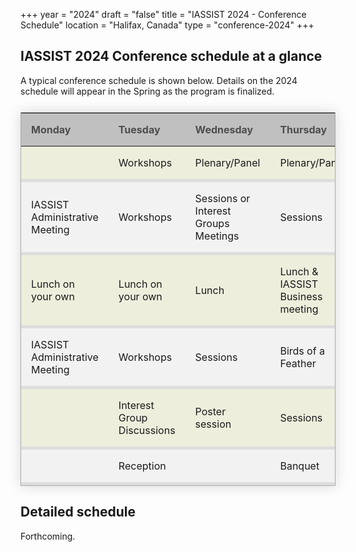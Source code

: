 +++
year = "2024"
draft = "false"
title = "IASSIST 2024 - Conference Schedule"
location = "Halifax, Canada"
type = "conference-2024"
+++

## IASSIST 2024 Conference schedule at a glance

A typical conference schedule is shown below.  Details on the 2024 schedule will appear in the Spring as the program is finalized.

<style>
  table.schedule {
    border-collapse: collapse;
    margin: 25px 0;
	border: 1px solid #aaa;
    box-shadow: 0 0 20px rgba(0, 0, 0, 0.15);
    background-color:#eed;
    width:100%;
    table-layout:fixed;
    }
  table.schedule thead th {
    background-color: silver; 
	padding: 1em;
	text-align: left;
	color: #4d4d4d;
	}
  table.schedule tbody tr {
    border-bottom: 5px solid #ddd;
	}
  table.schedule tbody tr:nth-child(even) {
    background-color: #f2f2f2;
	}
  table.schedule tbody td {
    padding: 1em;
    }
  table.schedule tbody tr.active-row {
    font-weight: bold;
	}
</style>

<table class="schedule">
<thead>
	<tr>
	  <th>Monday</th>
	  <th>Tuesday</th>
	  <th>Wednesday</th>
	  <th>Thursday</th>
	  <th>Friday</th>
	</tr>
</thead>
<tbody>
	<tr>
	  <td></td>
	  <td>Workshops</td>
	  <td>Plenary/Panel</td>
	  <td>Plenary/Panel</td>
	  <td>Sessions</td>
	</tr>
	<tr>
	  <td>IASSIST Administrative Meeting</td>
	  <td>Workshops</td>
	  <td>Sessions or Interest Groups Meetings</td>
	  <td>Sessions</td>
	  <td>Sessions</td>
	</tr>
	<tr>
	  <td>Lunch on your own</td>
	  <td>Lunch on your own</td>
	  <td>Lunch</td>
	  <td>Lunch &amp; IASSIST Business meeting</td>
	  <td>Lunch</td>
	</tr>
	<tr>
	  <td>IASSIST Administrative Meeting</td>
	  <td>Workshops</td>
	  <td>Sessions</td>
	  <td>Birds of a Feather</td>
	  <td>Sessions</td>
	</tr>
	<tr>
	  <td></td>
	  <td>Interest Group Discussions</td>
	  <td>Poster session</td>
	  <td>Sessions</td>
	  <td>Wrapup</td>
	</tr>
	<tr>
	  <td></td>
	  <td>Reception</td>
	  <td></td>
	  <td>Banquet</td>
	  <td></td>
	</tr>
</tbody>
</table>

## Detailed schedule

Forthcoming.

<!---
Monday|Tuesday|Wednesday|Thursday|Friday|
---|---|---|---|---|
IASSIST Administrative Meeting|Workshops|Plenary|Plenary|Sessions|
|||Sessions|Sessions|
Lunch on your own|Lunch on your own|Lunch|Lunch & IASSIST Business meeting|Lunch
||Workshops|Poster session|Sessions|Wrapup|
IASSIST Administrative Meeting|Interest Group Discussions|Sessions|Sessions||
||Reception||Banquet||
-->
